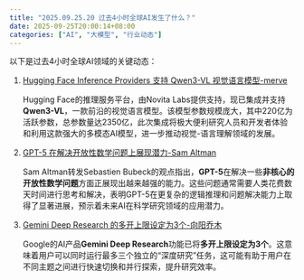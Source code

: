 ```yaml
---
title: "2025.09.25.20 过去4小时全球AI发生了什么？"
date: 2025-09-25T20:00:14+08:00
categories: ["AI", "大模型", "行业动态"]
---
```


以下是过去4小时全球AI领域的关键动态：

1.  [Hugging Face Inference Providers 支持 Qwen3-VL 视觉语言模型-merve](https://x.com/mervenoyann/status/1971168938848551021)

    Hugging Face的推理服务平台，由Novita Labs提供支持，现已集成并支持**Qwen3-VL**，一款前沿的视觉语言模型。该模型参数规模庞大，其中220亿为活跃参数，总参数量达2350亿，此次集成将极大便利研究人员和开发者体验和利用这款强大的多模态AI模型，进一步推动视觉-语言理解领域的发展。

2.  [GPT-5 在解决开放性数学问题上展现潜力-Sam Altman](https://x.com/sama/status/1971138845887664448)

    Sam Altman转发Sebastien Bubeck的观点指出，**GPT-5**在解决一些**非核心的开放性数学问题**方面正展现出越来越强的能力。这些问题通常需要人类花费数天时间进行思考和解决，表明GPT-5在更复杂的逻辑推理和问题解决能力上取得了显著进展，预示着未来AI在科学研究领域的应用潜力。

3.  [Gemini Deep Research 的多开上限设定为3个-向阳乔木](https://x.com/vista8/status/1971130866119344266)

    Google的AI产品**Gemini Deep Research**功能已将**多开上限设定为3个**。这意味着用户可以同时运行最多三个独立的“深度研究”任务，这可能有助于用户在不同主题之间进行快速切换和并行探索，提升研究效率。